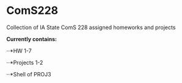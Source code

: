 # ComS228
Collection of IA State ComS 228 assigned homeworks and projects

**Currently contains:**

⋅⋅*HW 1-7

⋅⋅*Projects 1-2

⋅⋅*Shell of PROJ3

